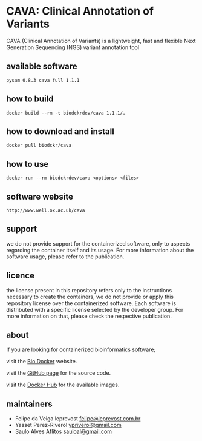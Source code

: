 CAVA: Clinical Annotation of Variants
=====
CAVA (Clinical Annotation of Variants) is a lightweight, fast and flexible Next Generation Sequencing (NGS) variant annotation tool


available software
--------
`
pysam 0.8.3
cava full 1.1.1
`


how to build
------------
`docker build --rm -t biodckrdev/cava 1.1.1/.`


how to download and install
---------------------------
`docker pull biodckr/cava`


how to use
------------
`docker run --rm biodckrdev/cava <options> <files>`


software website
----------------
`http://www.well.ox.ac.uk/cava`


support
-------
we do not provide support for the containerized software, only to aspects regarding the container itself
and its usage. For more information about the software usage, please refer to the publication.


licence
-------
the license present in this repository refers only to the instructions necessary to create the containers, we do not provide or apply this repository license over the containerized software. Each software is distributed with a specific license selected by the developer group. For more information on that, please check the respective publication.


about
-----
If you are looking for containerized bioinformatics software;

visit the [Bio Docker](http://biodocker.github.io "Bio Docker") website.

visit the [GitHub page](https://github.com/BioDocker/) for the source code.

visit the [Docker Hub](https://registry.hub.docker.com/repos/biodckr/) for the available images.


maintainers
-----------
* Felipe da Veiga leprevost <felipe@leprevost.com.br>
* Yasset Perez-Riverol <ypriverol@gmail.com>
* Saulo Alves Aflitos <sauloal@gmail.com>
